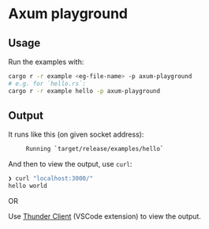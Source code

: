 # Axum playground

## Usage

Run the examples with:

```sh
cargo r -r example <eg-file-name> -p axum-playground
# e.g. for `hello.rs`:
cargo r -r example hello -p axum-playground
```

## Output

It runs like this (on given socket address):

```sh
     Running `target/release/examples/hello`

```

And then to view the output, use `curl`:

```sh
❯ curl "localhost:3000/"
hello world
```

OR

Use [Thunder Client](https://marketplace.visualstudio.com/items?itemName=rangav.vscode-thunder-client) (VSCode extension) to view the output.

